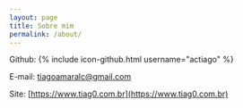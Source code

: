 ```yaml
---
layout: page
title: Sobre mim
permalink: /about/
---
```


Github:
{% include icon-github.html username="actiago" %}

E-mail: [tiagoamaralc@gmail.com](tiagoamaralc@gmail.com)

Site: [https://www.tiag0.com.br](https://www.tiag0.com.br)

